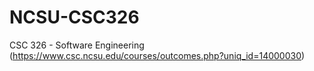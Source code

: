# NCSU-CSC326
CSC 326 - Software Engineering (https://www.csc.ncsu.edu/courses/outcomes.php?uniq_id=14000030)
